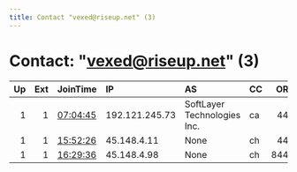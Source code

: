 ```yaml
---
title: Contact "vexed@riseup.net" (3)
---
```


# Contact: "vexed@riseup.net" (3)

|   Up |   Ext | JoinTime                                                                                            | IP             | AS                          | CC   |   ORp |   Dirp | OS    | Version   | Nickname   |   eFamMembers |
|-----:|------:|:----------------------------------------------------------------------------------------------------|:---------------|:----------------------------|:-----|------:|-------:|:------|:----------|:-----------|--------------:|
|    1 |     1 | [07:04:45](https://metrics.torproject.org/rs.html#details/D4601D0A5F1104CFF3299F2DC59C8D40B0441CF7) | 192.121.245.73 | SoftLayer Technologies Inc. | ca   |   443 |     80 | Linux | 0.4.5.7   | Unnamed    |             3 |
|    1 |     1 | [15:52:26](https://metrics.torproject.org/rs.html#details/4EC161027C9718B3128F043AB3BB47515D1991DF) | 45.148.4.11    | None                        | ch   |   443 |      0 | Linux | 0.4.5.7   | Unnamed    |             3 |
|    1 |     1 | [16:29:36](https://metrics.torproject.org/rs.html#details/1BF259F4D8621F6439B7DB10A0383EA00BC125DF) | 45.148.4.98    | None                        | ch   |  8443 |      0 | Linux | 0.4.5.6   | Unnamed    |             3 |
